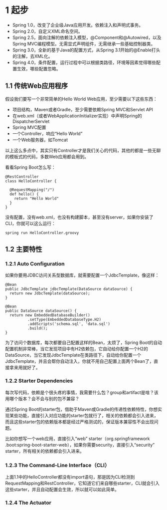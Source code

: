 # 1 起步

* Spring 1.0，改变了企业级Java应用开发。依赖注入和声明式事务。
* Spring 2.0，自定义XML命名空间。
* Spring 2.5，面向注解的依赖注入模型，@Component和@Autowired，以及Spring MVC编程模型。无需显式声明组件，无需继承一些基础控制器类。
* Spring 3.0，全新的基于Java的配置方式，从Spring 3.1开始的@Enable打头的注解，去XML化。
* Spring 4.0，条件配置，运行过程中可以根据类路径，环境等因素觉得哪些配置生效，哪些配置忽略。

## 1.1 传统Web应用程序

假设我们要写一个非常简单的Hello World Web应用，至少需要以下这些东西：

* 项目结构，Maven或者Gradle，至少需要依赖Spring MVC和Servlet API
* 在web.xml（或者WebApplicationInitializer实现）中声明Spring的DispatcherServlet
* Spring MVC配置
* 一个Controller，响应“Hello World”
* 一个Web服务器，如Tomcat

以上这么多点中，其实只有Controller才是我们关心的代码，其他的都是一些无聊的模板式的代码，多数Web应用都会用到。

看看Spring Boot怎么写：

```
@RestController
class HelloController {
  
  @RequestMapping("/")
  def hello() {
    return "Hello World"
  }
}
```

没有配置，没有web.xml，也没有构建脚本，甚至没有server，如果你安装了CLI，你就可以这么运行：

```
spring run HelloController.groovy
```

## 1.2 主要特性

### 1.2.1 Auto Configuration

如果你要用JDBC访问关系型数据库，就需要配置一个JdbcTemplate，像这样：

```
@Bean
public JdbcTemplate jdbcTemplate(DataSource dataSource) {
  return new JdbcTemplate(dataSource);
}

@Bean
public DataSource dataSource() {
  return new EmbeddedDatabaseBuilder()
          .setType(EmbeddedDatabaseType.H2)
          .addScripts('schema.sql', 'data.sql')
          .build();
}
```

为了访问个数据库，每次都要自己配置这样的Bean，太烦了，Spring Boot的自动配置机制非常棒，当它发现项目中有H2依赖包，它自动给你配置一个H2的DataSource，当它发现JdbcTemplate在类路径下，自动给你配置一个JdbcTemplate，并且会帮你自动注入，你就不用自己配置上面两个Bean了，直接拿来用就好了。

### 1.2.2 Starter Dependencies

每次写代码，依赖是个很头疼的事情，我需要什么包？group和artifact是啥？该用哪个版本？会不会与别的包不兼容？

通过Spring Boot的starter包，借助于Maven或Gradle的传递性依赖特性，你想实现某些功能，直接引入对应功能的starter包就行了，相关的依赖都会引入进来，而且这些starter包的依赖版本都是经过严格测试的，保证版本兼容性不会出现问题。

比如你想写一个web应用，直接引入“web” starter（org.springframework .boot:spring-boot-starter-web），如果你需要security，直接引入“security” starter，所有相关的依赖都会引入进来。

### 1.2.3 The Command-Line Interface（CLI）

上面1.1中的HelloController都没有import语句，那是因为CLI检测到RequestMapping和RestController，它知道它们来自哪些starter，CLI就会引入这些starter，并且自动配置会生效，所以就可以如此简单。

### 1.2.4 The Actuator

